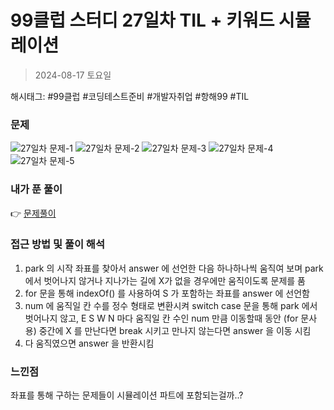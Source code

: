 # 99클럽 스터디 27일차 TIL + 키워드 시뮬레이션
> 2024-08-17 토요일

해시태그: #99클럽 #코딩테스트준비 #개발자취업 #항해99 #TIL

### 문제
![27일차 문제-1](https://github.com/user-attachments/assets/6a72b231-f622-42e0-9ba7-28e3938567be)
![27일차 문제-2](https://github.com/user-attachments/assets/67e4cc5e-8cd3-4044-a6aa-552343f6fccc)
![27일차 문제-3](https://github.com/user-attachments/assets/263cf12b-0a6a-42bf-ac3f-3b995cbc24ba)
![27일차 문제-4](https://github.com/user-attachments/assets/b8bb7135-d0e2-467b-a18b-9bac6754fcf6)
![27일차 문제-5](https://github.com/user-attachments/assets/f3fdbea0-18dd-44ec-bc81-cfd1f3e24600)

### 내가 푼 풀이
👉 [문제풀이](https://github.com/subbangE/codingTest-study/blob/master/src/day_27/simulation2.java)

### 접근 방법 및 풀이 해석
1. park 의 시작 좌표를 찾아서 answer 에 선언한 다음 하나하나씩 움직여 보며 park 에서 벗어나지 않거나 지나가는 길에 X가 없을 경우에만 움직이도록 문제를 품
2. for 문을 통해 indexOf() 를 사용하여 S 가 포함하는 좌표를 answer 에 선언함
3. num 에 움직일 칸 수를 정수 형태로 변환시켜 switch case 문을 통해 park 에서 벗어나지 않고, E S W N 마다 움직일 칸 수인 num 만큼 이동할때 동안 (for 문사용) 중간에 X 를 만난다면 break 시키고 만나지 않는다면 answer 을 이동 시킴
4. 다 움직였으면 answer 을 반환시킴

### 느낀점
좌표를 통해 구하는 문제들이 시뮬레이션 파트에 포함되는걸까..?
